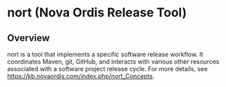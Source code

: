 # nort (Nova Ordis Release Tool)

## Overview

nort is a tool that implements a specific software release workflow. It coordinates Maven, git, GitHub, and interacts with 
various other resources associated with a software project release cycle.
For more details, see https://kb.novaordis.com/index.php/nort_Concepts.



